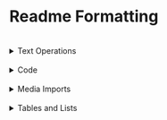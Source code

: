 # Readme Formatting
<br/>

<details>
<summary>Text Operations</summary>
<br/>

|Command|Results
|---|---
|#|Big Paragraph + hr
|##|Mid Paragraph + hr
|###|Sml Paragraph
|\<br/>|line space
|\&nbsp;|space
|\~~STRIKE~~ |~~STRIKE~~ 
|\*\*BOLD**|**BOLD**
|\<sup>TEXT\</sup>|<sup>TEXT</sup>
|>quote|quote* <sup>doesn't show</sup>

</details>
<br/>

<details>
<summary>Code</summary>
<br/>


|Command|Results
|---|---
|\`test`|`test`
<br/>


|Command|&nbsp;
|---|---
|\```python<br/> print("text)<br/>\```|↓

```python
print("text")
```
<br/>


|Command|&nbsp;
|---|---
|\```python<br/>require 'redcarpet'<br/>markdown = Redcarpet.new("Hello World!")<br/>puts markdown.to_html<br/><br/>\```|↓

```ruby
require 'redcarpet'
markdown = Redcarpet.new("Hello World!")
puts markdown.to_html
```

</details>
<br/>



<details>
<summary>Media Imports</summary>
<br/>

|Text|On Failed Load|Result
|---|---|---
|\!\[TEXT_IMAGE_NAME]\(FILE_PATH_REPO)|![TEXT_IMAGE_NAME](test2.png)|![TEXT_IMAGE_NAME](test.png)
|\!\[TEXT_IMAGE_NAME]\(URL)| ![TEXT_IMAGE_NAME](test2.png) | ![TEXT_IMAGE_NAME](test.png)
</details>
<br/>



<details>
<summary>Tables and Lists</summary>
<br/>

|Text|Command
|---|---
||Big Paragraph + hr

</details>
<br/>

